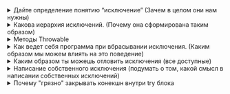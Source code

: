 <details><summary>Дайте определение понятию “исключение” (Зачем в целом они нам нужны)</summary>
    <p><b>Исключение</b> - ошибка и/или непредвиденная ситуация при выполнении программы. Исключение представляет
    собой объект, описывающий эту ситуацию,
    возникающую в определенной части программного кода.</p>
    <p>Исключения нужны для того чтоб не останавливалось выполнение программы</p>
</details>

<details><summary>Какова иерархия исключений. (Почему она сформирована таким образом)</summary>
    <img src="https://i2.wp.com/proselyte.net/wp-content/uploads/2016/03/Checked-and-Unchecked-Exceptions-in-Java.png">
</details>

<details><summary>Методы Throwable</summary>
    <ul>
        <li><b>final void addSuppressed(Throwable исключение)</b> - добавляет заданное исключение в список подавляемых 
            исключений. Этот список связывается с вызывающим (данным) исключением. Метод используется для применения в операторе 
            try с ресурсами
        </li>
        <li><b>Throwable getCause()</b> - возвращает исключение, лежащее в основе текущего исключения. Метод возвращает null в случае,
            если такое исключение отсутствует. Этот метод используется при создании цепочек исключений
        </li>
        <li><b>String getMessage()</b> - возвращает описание исключения</li>
        <li><b>printStackTrace()</b> - выводит трассировку стека</li>
        <li><b>StackTraceElement[] getStackTrace()</b> - возвращает массив, содержащий поэлементную трассировку стека в виде объектов класса StackTraceElement</li>
        <li><b>final Throwable[] getSuppressed()</b> - получает подавленные исключения, связанные с вызывающим исключением, и возвращает массив, который содержит 
            результат. Подавленные исключения генерируются в операторе try с ресурсами
        </li>
        <li><b>void setStackTrace(StackTraceElement элементы[])</b> - устанавливает трассировку стека для заданных элементов</li>
        <li><b>Throwable fillInStackTrace()</b> - возвращает объект класса Throwable, содержащий полную трассировку стека. Этот объект может быть сгенерирован повторно</li>
    </ul>
</details>

<details><summary>Как ведет себя программа при вбрасывании исключения. (Каким образом мы можем влиять на это поведение)</summary>
    <p>Если во время выполнения программы происходит ошибка, то генерируется исключение. Если исключение сгенерировалось вне блока
    обработки исключений (try), то это исключение обрабатывается стандартным обработчиком исключений. Который выводит информацию
    об этом исключении и прерывается выполнение программы.</p>
    <p>Если исключение было сгенерированно в блоке try, то выполнение программы переъодит в блок catch, затем в блок final и
    после этого продолжается нормальное выполнение программы</p>
</details>

<details><summary>Каким образом ты можешь отловить исключения (все доступные)</summary>
    <ul>
        <li>   
            <ul>блок try-catch-finally
                <li>обычный блок try-catch или try-finally</li>
                <li>несколько catch</li>
                <li>несколько исключений в catch: catch(SomeException1 || SomeException2 e){}</li>
            </ul>
        </li>
        <li>"throws" - в сигнатуре метода</li>
        <li>реализовать интерфейс Thread.UncaughtExceptionHandler и засетить реализованный экземпляр в Thread.setDefaultUncaughtExceptionHandler</li>
    </ul>
</details>

<details><summary>Написание собственного исключения (подумать о том, какой смысл в написании собственных исключений)</summary>
    <p>Для создания своего исключения, надо расширить класс Exception или от его производных.</p>
    <p>Собстенные исключения нужны для того, чтоб мы могли описать конкретную исключительную ситуацию, которая
    может возникнуть в нашем коде</p>
</details>

<details><summary>Почему "грязно" закрывать конекшн внутри try блока</summary>
    <p></p>
</details>